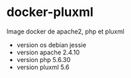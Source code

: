 # docker-pluxml

Image docker de apache2, php et pluxml

- version os debian jessie
- version apache 2.4.10
- version php 5.6.30
- version pluxml 5.6
